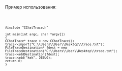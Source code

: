 Пример использования:

<code>
	
	#include "CChatTrace.h"
	
	int main(int argc, char *argv[])
	{
	CChatTrace* trace = new CChatTrace();
	trace->import("C:\\Users\\User\\Desktop\\trace.txt");
	FileTraceDestination* fdest = new FileTraceDestination("C:\\Users\\User\\Desktop\\trace.txt");
	trace->addDestination(fdest);
	trace->add("kek", DEBUG);
	return 0;
	}
</code>
